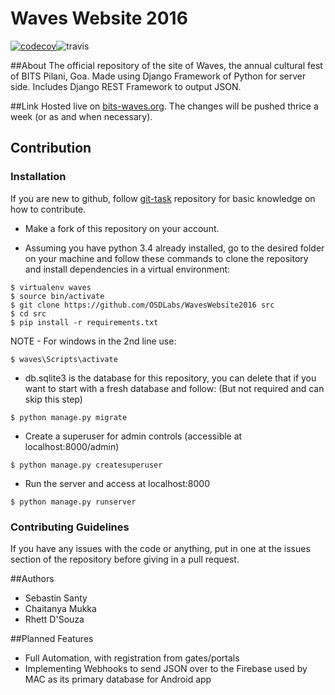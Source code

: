 # Waves Website 2016

[![codecov](https://codecov.io/gh/SebastinSanty/WavesWebsite2016/branch/master/graph/badge.svg)](https://codecov.io/gh/SebastinSanty/WavesWebsite2016)![travis](https://travis-ci.org/OSDLabs/WavesWebsite2016.svg?branch=master)

##About
The official repository of the site of Waves, the annual cultural fest of BITS Pilani, Goa. 
Made using Django Framework of Python for server side. 
Includes Django REST Framework to output JSON.

##Link
Hosted live on [bits-waves.org](http://bits-waves.org). The changes will be pushed thrice a week (or as and when necessary).

## Contribution

### Installation

If you are new to github, follow [git-task](https://github.com/OSDLabs/git-task) repository for basic knowledge on how to contribute.

* Make a fork of this repository on your account.

* Assuming you have python 3.4 already installed, go to the desired folder on your machine and follow these commands to clone the repository and install dependencies in a virtual environment:

```
$ virtualenv waves
$ source bin/activate
$ git clone https://github.com/OSDLabs/WavesWebsite2016 src
$ cd src
$ pip install -r requirements.txt
```

NOTE - For windows in the 2nd line use:

```
$ waves\Scripts\activate
```

* db.sqlite3 is the database for this repository, you can delete that if you want to start with a fresh database and follow: (But not required and can skip this step)

```
$ python manage.py migrate
```

* Create a superuser for admin controls (accessible at localhost:8000/admin)

```
$ python manage.py createsuperuser
```

* Run the server and access at localhost:8000

```
$ python manage.py runserver
```


### Contributing Guidelines

If you have any issues with the code or anything, put in one at the issues section of the repository before giving in a pull request. 

##Authors

* Sebastin Santy
* Chaitanya Mukka
* Rhett D'Souza

##Planned Features

* Full Automation, with registration from gates/portals
* Implementing Webhooks to send JSON over to the Firebase used by MAC as its primary database for Android app
